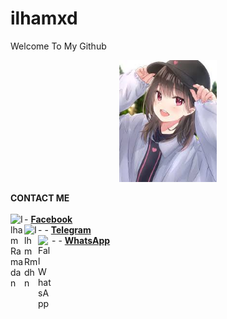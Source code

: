 # ilhamxd
Welcome To My Github  
<p align="center"><a href="https://github.com/Ilhamxyz213"><img src="https://github.com/Ilhamxyz213/ilhamxd/blob/main/images%20(2).jpeg" height='195' alt="Ilhamxd profile">
<a

<details>
  <summary><b>CONTACT ME</b></summary><br>
  - <a href="https://www.facebook.com/ajayjaganhatkar.hatkar"/><img alt="Ilham Ramadan" align="left" width="22px" src="https://cdn.jsdelivr.net/npm/simple-icons@v3/icons/facebook.svg" /><b>Facebook</b></a><br>
  -   - <a href="https://t.me/ilhmRamadan"/><img alt="Ilhm Rmdhn" align="left" width="22px" src="https://cdn.jsdelivr.net/npm/simple-icons@v3/icons/telegram.svg" /><b>Telegram</b></a><br>
  -   - <a href="https://wa.me/6285722391529"/><img alt="Fall WhatsApp" align="left" width="22px" src="https://cdn.jsdelivr.net/npm/simple-icons@v3/icons/whatsapp.svg" /><b> WhatsApp</b></a>
  </p>
  </details>
